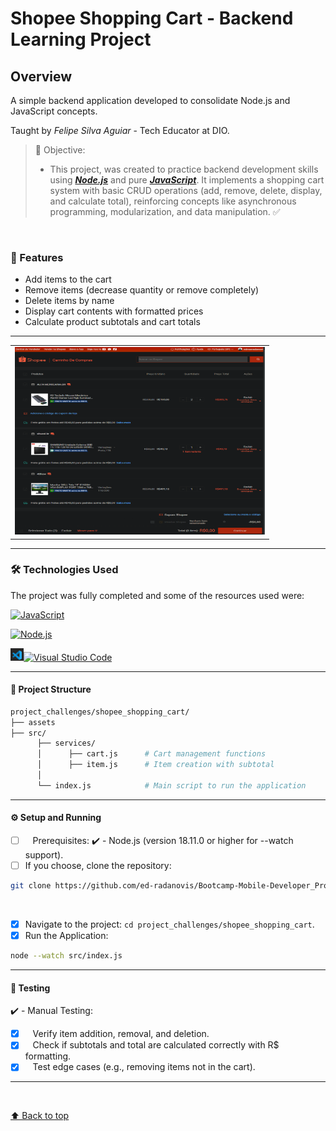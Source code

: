 # Shopee Shopping Cart - Backend Learning Project

## Overview

A simple backend application developed to consolidate Node.js and JavaScript concepts.

Taught by _Felipe Silva Aguiar_ - Tech Educator at DIO.
<br>

> 🎯 Objective:
>
> - This project, was created to practice backend development skills using **_[Node.js](https://nodejs.org)_** and pure **_[JavaScript](https://developer.mozilla.org/en-US/docs/Web/JavaScript)_**. It implements a shopping cart system with basic CRUD operations (add, remove, delete, display, and calculate total), reinforcing concepts like asynchronous programming, modularization, and data manipulation. ✅

<br>

### 🚀 Features

- Add items to the cart
- Remove items (decrease quantity or remove completely)
- Delete items by name
- Display cart contents with formatted prices
- Calculate product subtotals and cart totals

---

<table align="center"
  <tr>
    <td align="center">
      <img src="./assets/Model.png" width="400px;"height="300px;" alt="copy shopee cart screen"/>
    </td>
  </tr>
</table>

---

### 🛠️ Technologies Used

The project was fully completed and some of the resources used were:

[![JavaScript](https://img.shields.io/badge/-JavaScript-333333?style=flat&logo=javascript)](https://developer.mozilla.org/en-US/docs/Web/JavaScript)

[![Node.js](https://img.shields.io/badge/-Node.js-333333?style=flat&logo=Node.js)](https://nodejs.org/)

[<img src="assets\mini_logo_vscode.png" width="21px" alt="Visual Studio Code Icon">![Visual Studio Code](https://img.shields.io/badge/-Visual_Studio_Code-333333?style=flat&logo=visual-studio-code&logoColor=007ACC)](https://code.visualstudio.com/)

---

#### 📂 Project Structure

```bash
project_challenges/shopee_shopping_cart/
├── assets
├── src/
      ├── services/
      │      ├── cart.js      # Cart management functions
      │      ├── item.js      # Item creation with subtotal
      │
      └── index.js            # Main script to run the application
```

---

#### ⚙️ Setup and Running

- [ ] &nbsp;&nbsp;&nbsp;Prerequisites:
      ✔️ - Node.js (version 18.11.0 or higher for --watch support).<br>
- [ ] If you choose, clone the repository:

```bash
git clone https://github.com/ed-radanovis/Bootcamp-Mobile-Developer_Project-Challenges_06-2025/tree/master/project_challenges/shopee_shopping_cart
```

<br>

- [x] Navigate to the project: `cd project_challenges/shopee_shopping_cart`.
      <br>
- [x] Run the Application:

```bash
node --watch src/index.js
```

---

#### 🔬 Testing

✔️ - Manual Testing:

- [x] &nbsp;&nbsp;&nbsp;Verify item addition, removal, and deletion.
- [x] &nbsp;&nbsp;&nbsp;Check if subtotals and total are calculated correctly with R$ formatting.
- [x] &nbsp;&nbsp;&nbsp;Test edge cases (e.g., removing items not in the cart).

---

<br>

[⬆ Back to top](#shopee-shopping-cart---backend-learning-project)
